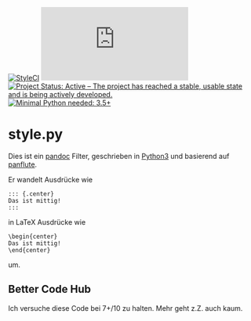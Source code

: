 [![StyleCI](https://styleci.io/repos/126166922/shield?branch=master)](https://styleci.io/repos/126166922)
[![BCH compliance](https://bettercodehub.com/edge/badge/NMarkgraf/style.py?branch=master)](https://bettercodehub.com/)
[![Project Status: Active – The project has reached a stable, usable state and is being actively developed.](http://www.repostatus.org/badges/latest/active.svg)](http://www.repostatus.org/#active)
[![Minimal Python needed: 3.5+](https://img.shields.io/badge/Python-3.5%2B-brightgreen.svg)](https://www.python.org)

# style.py

Dies ist ein [pandoc](https://pandoc.org) Filter, geschrieben in [Python3](https://www.python.org) und basierend auf [panflute](https://github.com/sergiocorreia/panflute).

Er wandelt Ausdrücke wie 

```
::: {.center}
Das ist mittig!
:::
```

in LaTeX Ausdrücke wie

```
\begin{center}
Das ist mittig!
\end{center}
```
um.

## Better Code Hub

Ich versuche diese Code bei 7+/10 zu halten. Mehr geht z.Z. auch kaum.
